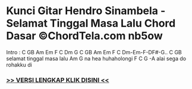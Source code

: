 
 # Kunci Gitar Hendro Sinambela - Selamat Tinggal Masa Lalu Chord Dasar ©ChordTela.com nb5ow


Intro : C GB Am Em F C Dm G C GB Am Em F C Dm-Em-F-DF#-G.. C GB selamat tinggal masa lalu Am G na hea huhaholongi F C G -A alai sega do rohakku di

###  <a href="https://shortlighzx.web.app?sq=Kunci Gitar Hendro Sinambela - Selamat Tinggal Masa Lalu Chord Dasar ©ChordTela.com"> >> VERSI LENGKAP KLIK DISINI << </a>
